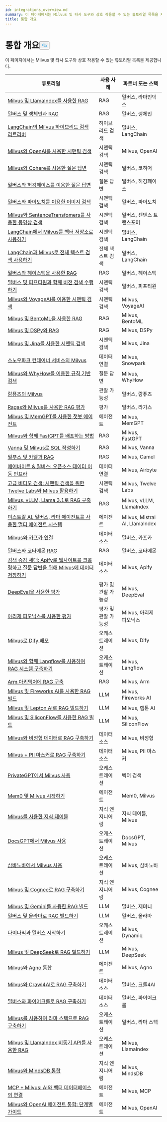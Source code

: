 ```yaml
---
id: integrations_overview.md
summary: 이 페이지에서는 Milvus 및 타사 도구와 상호 작용할 수 있는 튜토리얼 목록을 제공합니다.
title: 통합 개요
---
```

<h1 id="Integrations-Overview" class="common-anchor-header">통합 개요<button data-href="#Integrations-Overview" class="anchor-icon" translate="no">
      <svg translate="no"
        aria-hidden="true"
        focusable="false"
        height="20"
        version="1.1"
        viewBox="0 0 16 16"
        width="16"
      >
        <path
          fill="#0092E4"
          fill-rule="evenodd"
          d="M4 9h1v1H4c-1.5 0-3-1.69-3-3.5S2.55 3 4 3h4c1.45 0 3 1.69 3 3.5 0 1.41-.91 2.72-2 3.25V8.59c.58-.45 1-1.27 1-2.09C10 5.22 8.98 4 8 4H4c-.98 0-2 1.22-2 2.5S3 9 4 9zm9-3h-1v1h1c1 0 2 1.22 2 2.5S13.98 12 13 12H9c-.98 0-2-1.22-2-2.5 0-.83.42-1.64 1-2.09V6.25c-1.09.53-2 1.84-2 3.25C6 11.31 7.55 13 9 13h4c1.45 0 3-1.69 3-3.5S14.5 6 13 6z"
        ></path>
      </svg>
    </button></h1><p>이 페이지에서는 Milvus 및 타사 도구와 상호 작용할 수 있는 튜토리얼 목록을 제공합니다.</p>
<table>
<thead>
<tr><th>튜토리얼</th><th>사용 사례</th><th>파트너 또는 스택</th></tr>
</thead>
<tbody>
<tr><td><a href="/docs/ko/integrate_with_llamaindex.md">Milvus 및 LlamaIndex를 사용한 RAG</a></td><td>RAG</td><td>밀버스, 라마인덱스</td></tr>
<tr><td><a href="/docs/ko/integrate_with_langchain.md">밀버스 및 랭체인과 RAG</a></td><td>RAG</td><td>밀버스, 랭체인</td></tr>
<tr><td><a href="/docs/ko/milvus_hybrid_search_retriever.md">LangChain의 Milvus 하이브리드 검색 리트리버</a></td><td>하이브리드 검색</td><td>밀버스, LangChain</td></tr>
<tr><td><a href="/docs/ko/integrate_with_openai.md">Milvus와 OpenAI를 사용한 시맨틱 검색</a></td><td>시맨틱 검색</td><td>Milvus, OpenAI</td></tr>
<tr><td><a href="/docs/ko/integrate_with_cohere.md">Milvus와 Cohere를 사용한 질문 답변</a></td><td>시맨틱 검색</td><td>밀버스, 코히어</td></tr>
<tr><td><a href="/docs/ko/integrate_with_hugging-face.md">밀버스와 허깅페이스를 이용한 질문 답변</a></td><td>질문 답변</td><td>밀버스, 허깅페이스</td></tr>
<tr><td><a href="/docs/ko/integrate_with_pytorch.md">밀버스와 파이토치를 이용한 이미지 검색</a></td><td>시맨틱 검색</td><td>밀버스, 파이토치</td></tr>
<tr><td><a href="/docs/ko/integrate_with_sentencetransformers.md">Milvus와 SentenceTransfomers를 사용한 동영상 검색</a></td><td>시맨틱 검색</td><td>밀버스, 센텐스 트랜스포머</td></tr>
<tr><td><a href="/docs/ko/basic_usage_langchain.md">LangChain에서 Milvus를 벡터 저장소로 사용하기</a></td><td>시맨틱 검색</td><td>밀버스, LangChain</td></tr>
<tr><td><a href="/docs/ko/full_text_search_with_langchain.md">LangChain과 Milvus로 전체 텍스트 검색 사용하기</a></td><td>전체 텍스트 검색</td><td>밀버스, LangChain</td></tr>
<tr><td><a href="/docs/ko/integrate_with_haystack.md">밀버스와 헤이스택을 사용한 RAG</a></td><td>RAG</td><td>밀버스, 헤이스택</td></tr>
<tr><td><a href="/docs/ko/integrate_with_voxel51.md">밀버스 및 피프티원과 함께 비전 검색 수행하기</a></td><td>시맨틱 검색</td><td>밀버스, 피프티원</td></tr>
<tr><td><a href="/docs/ko/integrate_with_voyageai.md">Milvus와 VoyageAI를 이용한 시맨틱 검색</a></td><td>시맨틱 검색</td><td>Milvus, VoyageAI</td></tr>
<tr><td><a href="/docs/ko/integrate_with_bentoml.md">Milvus 및 BentoML을 사용한 RAG</a></td><td>RAG</td><td>Milvus, BentoML</td></tr>
<tr><td><a href="/docs/ko/integrate_with_dspy.md">Milvus 및 DSPy와 RAG</a></td><td>RAG</td><td>Milvus, DSPy</td></tr>
<tr><td><a href="/docs/ko/integrate_with_jina.md">Milvus 및 Jina를 사용한 시맨틱 검색</a></td><td>시맨틱 검색</td><td>Milvus, Jina</td></tr>
<tr><td><a href="/docs/ko/integrate_with_snowpark.md">스노우파크 컨테이너 서비스의 Milvus</a></td><td>데이터 연결</td><td>Milvus, Snowpark</td></tr>
<tr><td><a href="/docs/ko/integrate_with_whyhow.md">Milvus와 WhyHow를 이용한 규칙 기반 검색</a></td><td>질문 답변</td><td>Milvus, WhyHow</td></tr>
<tr><td><a href="/docs/ko/integrate_with_langfuse.md">랑퓨즈의 Milvus</a></td><td>관찰 가능성</td><td>밀버스, 랑퓨즈</td></tr>
<tr><td><a href="/docs/ko/integrate_with_ragas.md">Ragas와 Milvus를 사용한 RAG 평가</a></td><td>평가</td><td>밀버스, 라가스</td></tr>
<tr><td><a href="/docs/ko/integrate_with_memgpt.md">Milvus 및 MemGPT를 사용한 챗봇 에이전트</a></td><td>에이전트</td><td>Milvus, MemGPT</td></tr>
<tr><td><a href="/docs/ko/integrate_with_fastgpt.md">Milvus와 함께 FastGPT를 배포하는 방법</a></td><td>RAG</td><td>Milvus, FastGPT</td></tr>
<tr><td><a href="/docs/ko/integrate_with_vanna.md">Vanna 및 Milvus로 SQL 작성하기</a></td><td>RAG</td><td>Milvus, Vanna</td></tr>
<tr><td><a href="/docs/ko/integrate_with_camel.md">밀부스 및 카멜과 RAG</a></td><td>RAG</td><td>Milvus, Camel</td></tr>
<tr><td><a href="/docs/ko/integrate_with_airbyte.md">에어바이트 &amp; 밀버스: 오픈소스 데이터 이동 인프라</a></td><td>데이터 연결</td><td>Milvus, Airbyte</td></tr>
<tr><td><a href="/docs/ko/video_search_with_twelvelabs_and_milvus.md">고급 비디오 검색: 시맨틱 검색을 위한 Twelve Labs와 Milvus 활용하기</a></td><td>시맨틱 검색</td><td>Milvus, Twelve Labs</td></tr>
<tr><td><a href="/docs/ko/milvus_rag_with_vllm.md">Milvus, vLLM, Llama 3.1로 RAG 구축하기</a></td><td>RAG</td><td>Milvus, vLLM, LlamaIndex</td></tr>
<tr><td><a href="/docs/ko/llama_agents_metadata.md">미스트랄 AI, 밀버스, 라마 에이전트를 사용한 멀티 에이전트 시스템</a></td><td>에이전트</td><td>Milvus, Mistral AI, LlamaIndex</td></tr>
<tr><td><a href="/docs/ko/kafka-connect-milvus.md">Milvus와 카프카 연결</a></td><td>데이터 소스</td><td>밀버스, 카프카</td></tr>
<tr><td><a href="/docs/ko/kotaemon_with_milvus.md">밀버스와 코타에몬 RAG</a></td><td>RAG</td><td>밀버스, 코타에몬</td></tr>
<tr><td><a href="/docs/ko/apify_milvus_rag.md">검색 증강 세대: Apify로 웹사이트를 크롤링하고 질문 답변을 위해 Milvus에 데이터 저장하기</a></td><td>데이터 소스</td><td>Milvus, Apify</td></tr>
<tr><td><a href="/docs/ko/evaluation_with_deepeval.md">DeepEval을 사용한 평가</a></td><td>평가 및 관찰 가능성</td><td>Milvus, DeepEval</td></tr>
<tr><td><a href="/docs/ko/evaluation_with_phoenix.md">아리제 피오닉스를 사용한 평가</a></td><td>평가 및 관찰 가능성</td><td>Milvus, 아리제 피오닉스</td></tr>
<tr><td><a href="/docs/ko/dify_with_milvus.md">Milvus로 Dify 배포</a></td><td>오케스트레이션</td><td>Milvus, Dify</td></tr>
<tr><td><a href="/docs/ko/rag_with_langflow.md">Milvus와 함께 Langflow를 사용하여 RAG 시스템 구축하기</a></td><td>오케스트레이션</td><td>Milvus, Langflow</td></tr>
<tr><td><a href="/docs/ko/build_rag_on_arm.md">Arm 아키텍처에 RAG 구축</a></td><td>RAG</td><td>Milvus, Arm</td></tr>
<tr><td><a href="/docs/ko/build_RAG_with_milvus_and_fireworks.md">Milvus 및 Fireworks AI를 사용한 RAG 빌드</a></td><td>LLM</td><td>Milvus, Fireworks AI</td></tr>
<tr><td><a href="/docs/ko/build_RAG_with_milvus_and_lepton.md">Milvus 및 Lepton AI로 RAG 빌드하기</a></td><td>LLM</td><td>Milvus, 렙톤 AI</td></tr>
<tr><td><a href="/docs/ko/build_RAG_with_milvus_and_siliconflow">Milvus 및 SiliconFlow를 사용한 RAG 빌드</a></td><td>LLM</td><td>Milvus, SiliconFlow</td></tr>
<tr><td><a href="/docs/ko/rag_with_milvus_and_unstructured.md">Milvus와 비정형 데이터로 RAG 구축하기</a></td><td>데이터 소스</td><td>Milvus, 비정형</td></tr>
<tr><td><a href="/docs/ko/RAG_with_pii_and_milvus.md">Milvus + PII 마스커로 RAG 구축하기</a></td><td>데이터 소스</td><td>Milvus, PII 마스커</td></tr>
<tr><td><a href="/docs/ko/use_milvus_in_private_gpt.md">PrivateGPT에서 Milvus 사용</a></td><td>오케스트레이션</td><td>벡터 검색</td></tr>
<tr><td><a href="/docs/ko/quickstart_mem0_with_milvus.md">Mem0 및 Milvus 시작하기</a></td><td>에이전트</td><td>Mem0, Milvus</td></tr>
<tr><td><a href="/docs/ko/knowledge_table_with_milvus.md">Milvus를 사용한 지식 테이블</a></td><td>지식 엔지니어링</td><td>지식 테이블, Milvus</td></tr>
<tr><td><a href="/docs/ko/use_milvus_in_docsgpt.md">DocsGPT에서 Milvus 사용</a></td><td>오케스트레이션</td><td>DocsGPT, Milvus</td></tr>
<tr><td><a href="/docs/ko/use_milvus_with_sambanova.md">삼바노바에서 Milvus 사용</a></td><td>오케스트레이션</td><td>Milvus, 삼바노바</td></tr>
<tr><td><a href="/docs/ko/build_RAG_with_milvus_and_cognee.md">Milvus 및 Cognee로 RAG 구축하기</a></td><td>지식 엔지니어링</td><td>Milvus, Cognee</td></tr>
<tr><td><a href="/docs/ko/build_RAG_with_milvus_and_gemini.md">Milvus 및 Gemini를 사용한 RAG 빌드</a></td><td>LLM</td><td>밀버스, 제미니</td></tr>
<tr><td><a href="/docs/ko/build_RAG_with_milvus_and_ollama.md">밀버스 및 올라마로 RAG 빌드하기</a></td><td>LLM</td><td>밀버스, 올라마</td></tr>
<tr><td><a href="/docs/ko/milvus_rag_with_dynamiq.md">다이나믹과 밀버스 시작하기</a></td><td>오케스트레이션</td><td>Milvus, Dynamiq</td></tr>
<tr><td><a href="/docs/ko/build_RAG_with_milvus_and_deepseek.md">Milvus 및 DeepSeek로 RAG 빌드하기</a></td><td>LLM</td><td>Milvus, DeepSeek</td></tr>
<tr><td><a href="/docs/ko/integrate_with_agno.md">Milvus와 Agno 통합</a></td><td>에이전트</td><td>Milvus, Agno</td></tr>
<tr><td><a href="/docs/ko/build_RAG_with_milvus_and_crawl4ai.md">Milvus와 Crawl4AI로 RAG 구축하기</a></td><td>데이터 소스</td><td>밀버스, 크롤4AI</td></tr>
<tr><td><a href="/docs/ko/build_RAG_with_milvus_and_firecrawl.md">밀버스와 파이어크롤로 RAG 구축하기</a></td><td>데이터 소스</td><td>밀버스, 파이어크롤</td></tr>
<tr><td><a href="/docs/ko/llama_stack_with_milvus.md">Milvus를 사용하여 라마 스택으로 RAG 구축하기</a></td><td>오케스트레이션</td><td>밀버스, 라마 스택</td></tr>
<tr><td><a href="/docs/ko/llamaindex_milvus_async.md">Milvus 및 LlamaIndex 비동기 API를 사용한 RAG</a></td><td>오케스트레이션</td><td>Milvus, LlamaIndex</td></tr>
<tr><td><a href="/docs/ko/integration_with_mindsdb.md">Milvus와 MindsDB 통합</a></td><td>지식 엔지니어링</td><td>Milvus, MindsDB</td></tr>
<tr><td><a href="/docs/ko/milvus_and_mcp.md">MCP + Milvus: AI와 벡터 데이터베이스의 연결</a></td><td>에이전트</td><td>Milvus, MCP</td></tr>
<tr><td><a href="/docs/ko/openai_agents_milvus.md">Milvus와 OpenAI 에이전트 통합: 단계별 가이드</a></td><td>에이전트</td><td>Milvus, OpenAI</td></tr>
</tbody>
</table>
